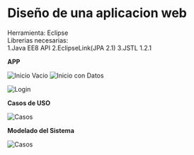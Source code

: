 # Diseño de una aplicacion web

Herramienta: Eclipse
<br>
Librerias necesarias: <br>
	1.Java EE8 API
	2.EclipseLink(JPA 2.1)
	3.JSTL 1.2.1




**APP**

![Inicio Vacio](https://github.com/JesusDJ98/Desarrollo-de-Aplicaciones-Web/tree/main/Practica_DAW/Imagenes/Inicio.JPG) ![Inicio con Datos](https://github.com/JesusDJ98/Desarrollo-de-Aplicaciones-Web/tree/main/Practica_DAW/Imagenes/Inicio2.JPG)


![Login](https://github.com/JesusDJ98/Desarrollo-de-Aplicaciones-Web/tree/main/Practica_DAW/Imagenes/Login.JPG)



**Casos de USO**

![Casos](https://github.com/JesusDJ98/Desarrollo-de-Aplicaciones-Web/tree/main/Practica_DAW/Imagenes/CasosDeUso.JPG)


**Modelado del Sistema**

![Casos](https://github.com/JesusDJ98/Desarrollo-de-Aplicaciones-Web/tree/main/Practica_DAW/Imagenes/Modelado.JPG)
